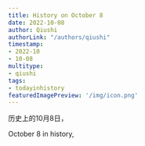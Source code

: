 ```yaml
---
title: History on October 8
date: 2022-10-08
author: Qiushi 
authorLink: "/authors/qiushi"
timestamp: 
- 2022-10
- 10-08
multitype: 
- qiushi
tags: 
- todayinhistory
featuredImagePreview: '/img/icon.png'
---
```









历史上的10月8日，

October 8 in history, 

<!--more-->

